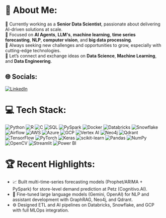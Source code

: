 # 💫 About Me:
🚀 Currently working as a **Senior Data Scientist**, passionate about delivering AI-driven solutions at scale.  
🤖 Focused on **AI Agents**, **LLM's**, **machine learning**, **time series forecasting**, **NLP**, **computer vision**, and **big data processing**.  
🌱 Always seeking new challenges and opportunities to grow, especially with cutting-edge technologies.  
💬 Let’s connect and exchange ideas on **Data Science**, **Machine Learning**, and **Data Engineering**.

## 🌐 Socials:
[![LinkedIn](https://img.shields.io/badge/LinkedIn-%230077B5.svg?style=for-the-badge&logo=linkedin&logoColor=white)](https://www.linkedin.com/in/rickson-livio/)

# 💻 Tech Stack:
![Python](https://img.shields.io/badge/python-3776AB?style=for-the-badge&logo=python&logoColor=white) 
![R](https://img.shields.io/badge/R-276DC3?style=for-the-badge&logo=r&logoColor=white)
![C](https://img.shields.io/badge/C-00599C?style=for-the-badge&logo=c&logoColor=white)
![SQL](https://img.shields.io/badge/SQL-4479A1?style=for-the-badge&logo=sqlite&logoColor=white)
![PySpark](https://img.shields.io/badge/PySpark-E34A86?style=for-the-badge&logo=apachespark&logoColor=white)
![Docker](https://img.shields.io/badge/Docker-2496ED?style=for-the-badge&logo=docker&logoColor=white)
![Databricks](https://img.shields.io/badge/Databricks-FF3621?style=for-the-badge&logo=databricks&logoColor=white)
![Snowflake](https://img.shields.io/badge/Snowflake-29B5E8?style=for-the-badge&logo=snowflake&logoColor=white)
![Airflow](https://img.shields.io/badge/Apache%20Airflow-017CEE?style=for-the-badge&logo=apacheairflow&logoColor=white)
![AWS](https://img.shields.io/badge/AWS-FF9900?style=for-the-badge&logo=amazonaws&logoColor=white)
![Azure](https://img.shields.io/badge/Azure-0078D4?style=for-the-badge&logo=microsoftazure&logoColor=white)
![GCP](https://img.shields.io/badge/GCP-4285F4?style=for-the-badge&logo=googlecloud&logoColor=white)
![Vertex AI](https://img.shields.io/badge/Vertex%20AI-4285F4?style=for-the-badge&logo=googlecloud&logoColor=white)
![Neo4j](https://img.shields.io/badge/Neo4j-008CC1?style=for-the-badge&logo=neo4j&logoColor=white)
![Qdrant](https://img.shields.io/badge/Qdrant-00B4B4?style=for-the-badge&logo=data:image/svg+xml;base64,PHN2ZyBmaWxsPSIjMDBCNEM0IiB3aWR0aD0iMTYiIGhlaWdodD0iMTYiIHZpZXdCb3g9IjAgMCA0OCA0OCIgeG1sbnM9Imh0dHA6Ly93d3cudzMu[...truncated...])
![TensorFlow](https://img.shields.io/badge/TensorFlow-FF6F00?style=for-the-badge&logo=tensorflow&logoColor=white)
![PyTorch](https://img.shields.io/badge/PyTorch-EE4C2C?style=for-the-badge&logo=pytorch&logoColor=white)
![Keras](https://img.shields.io/badge/Keras-D00000?style=for-the-badge&logo=keras&logoColor=white)
![scikit-learn](https://img.shields.io/badge/scikit--learn-F7931E?style=for-the-badge&logo=scikit-learn&logoColor=white)
![Pandas](https://img.shields.io/badge/Pandas-150458?style=for-the-badge&logo=pandas&logoColor=white)
![NumPy](https://img.shields.io/badge/NumPy-013243?style=for-the-badge&logo=numpy&logoColor=white)
![OpenCV](https://img.shields.io/badge/OpenCV-5C3EE8?style=for-the-badge&logo=opencv&logoColor=white)
![Streamlit](https://img.shields.io/badge/Streamlit-FF4B4B?style=for-the-badge&logo=streamlit&logoColor=white)
![Power BI](https://img.shields.io/badge/Power%20BI-F2C811?style=for-the-badge&logo=powerbi&logoColor=black)

# 🏆 Recent Highlights:
- 📈 Built multi-time-series forecasting models (Prophet/ARIMA + PySpark) for store-level demand prediction at Petz (Cognitivo.AI).
- 🤖 Fine-tuned large language models (Gemini, OpenAI) for NLP and assistant development with GraphRAG, Neo4j, and Qdrant.
- ⚙️ Designed ETL and AI pipelines on Databricks, Snowflake, and GCP with full MLOps integration.

